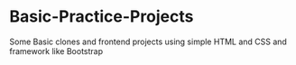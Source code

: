 # Basic-Practice-Projects
Some Basic clones and frontend projects using simple HTML and CSS and framework like Bootstrap
